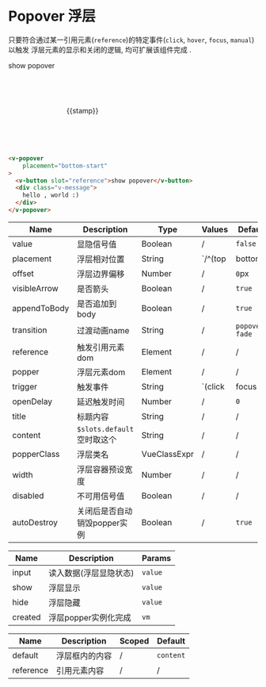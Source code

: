 # Popover 浮层

只要符合通过某一引用元素(`reference`)的特定事件(`click`, `hover`, `focus`, `manual`)以触发
浮层元素的显示和关闭的逻辑, 均可扩展该组件完成 .

<div class="demo-box">
  <v-popover
    placement="bottom-start"
  >
    <v-button slot="reference">show popover</v-button>
    <div class="v-message" style="width: 300px; min-height: 150px;margin-top: 8px; justify-content: center; align-items: center; display: flex">
      <v-button color="link">
        {{stamp}}
      </v-button>
    </div>
  </v-popover>
</div>

```html
<v-popover
    placement="bottom-start"
>
  <v-button slot="reference">show popover</v-button>
  <div class="v-message">
    hello , world :)
  </div>
</v-popover>
```

<div class="demo-box">
<component-doc-table>
<div slot="props">

Name              | Description    |    Type     | Values                                      | Default
----              | -------------- | --------    | ------                                      | -------
value             | 显隐信号值      | Boolean     |  /                                          | `false`
placement         | 浮层相对位置     | String      | `/^(top|bottom|left|right)(-start|-end)?$/` | `bottom`
offset            | 浮层边界偏移     | Number      | /                                           | `0`px
visibleArrow      | 是否箭头        | Boolean      |  /                                          | `true`
appendToBody      | 是否追加到body  | Boolean      | /                                           | `true`
transition        | 过渡动画name    | String       | /                                           | `popover-fade`
reference         | 触发引用元素dom  | Element      | /                                           | /
popper            | 浮层元素dom     | Element      |  /                                          | /
trigger           | 触发事件        | String       | `(click|focus|hover|manual)`                | `click`
openDelay         | 延迟触发时间     | Number       | /                                           | `0`
title             | 标题内容        | String        | /                                           | /
content           | `$slots.default`空时取这个      | String   | /                               | /
popperClass       | 浮层类名       | VueClassExpr  |  /                                         | /
width             | 浮层容器预设宽度| Number        | /                                           | /
disabled          | 不可用信号值    | Boolean       | /                                           | /
autoDestroy       | 关闭后是否自动销毁popper实例 | Boolean  |       /                              | `true`
</div>

<div slot="events">

Name       | Description          | Params
----       | ------------         | --------
input      | 读入数据(浮层显隐状态)  | `value`
show       | 浮层显示              | `value`
hide       | 浮层隐藏              | `value`
created    | 浮层popper实例化完成   | `vm`
</div>

<div slot="slots">

Name       | Description    | Scoped | Default
----       | -------------- | ------ | -------
default    | 浮层框内的内容   | /      | `content`
reference  | 引用元素内容     | /      | /
</div>
</component-doc-table>
</div>

<script>
  export default {
    data () {
      return {
        stamp: (new Date()).toLocaleTimeString()
      }
    },

    mounted () {
      setInterval(() => {
        this.stamp = (new Date()).toLocaleTimeString()
      }, 1000)
    }
  }
</script>